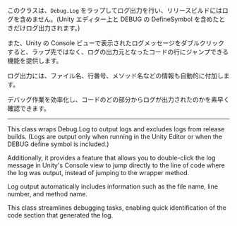 このクラスは、`Debug.Log` をラップしてログ出力を行い、リリースビルドにはログを含めません。(Unity エディター上と DEBUG の DefineSymbol を含めたときだけログ出力されます。)

また、Unity の Console ビューで表示されたログメッセージをダブルクリックすると、ラップ先ではなく、ログの出力元となったコードの行にジャンプできる機能を提供します。

ログ出力には、ファイル名、行番号、メソッド名などの情報も自動的に付加します。

デバッグ作業を効率化し、コードのどの部分からログが出力されたのかを素早く確認できます。

----

This class wraps Debug.Log to output logs and excludes logs from release builds.
(Logs are output only when running in the Unity Editor or when the DEBUG define symbol is included.)

Additionally, it provides a feature that allows you to double-click the log message in Unity's Console view to jump directly to the line of code where the log was output, instead of jumping to the wrapper method.

Log output automatically includes information such as the file name, line number, and method name.

This class streamlines debugging tasks, enabling quick identification of the code section that generated the log.
